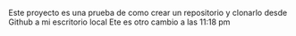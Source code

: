 Este proyecto es una prueba de como crear un repositorio y clonarlo desde Github a mi escritorio local
Ete es otro cambio a las 11:18 pm